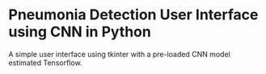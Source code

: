 # Pneumonia Detection User Interface using CNN in Python
A simple user interface using tkinter with a pre-loaded CNN model estimated Tensorflow.
